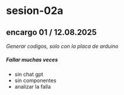 # sesion-02a
## encargo 01 / 12.08.2025
*Generar codigos, solo con la placa de arduino*
 
##### Fallar muchas veces

 - sin chat gpt
 - sin componentes
 - analizar la falla 

